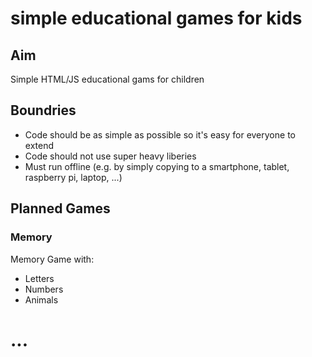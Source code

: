 # simple educational games for kids

## Aim
Simple HTML/JS educational gams for children

## Boundries
- Code should be as simple as possible so it's easy for everyone to extend
- Code should not use super heavy liberies
- Must run offline (e.g. by simply copying to a smartphone, tablet, raspberry pi, laptop, ...)

## Planned Games
### Memory
Memory Game with:
- Letters
- Numbers
- Animals

# ... 
